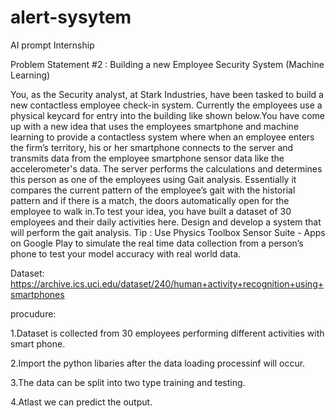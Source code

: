 # alert-sysytem
AI prompt Internship

Problem Statement #2 :
Building a new Employee Security System (Machine Learning)

You, as the Security analyst, at Stark Industries, have been tasked to build a new contactless employee check-in system. Currently the employees use a physical keycard for entry into the building like shown below.You have come up with a new idea that uses the employees smartphone and machine learning to provide a contactless system where when an employee enters the firm’s territory, his or her smartphone connects to the server and transmits data from the employee smartphone sensor data like the accelerometer's data. The server performs the calculations and determines this person as one of the employees using Gait analysis. Essentially it compares the current pattern of the employee’s gait with the historial pattern and if there is a match, the doors automatically open for the employee to walk in.To test your idea, you have built a dataset of 30 employees and their daily activities here. Design and develop a system that will perform the gait analysis. Tip : Use Physics Toolbox Sensor Suite - Apps on Google Play to simulate the real time data collection from a person’s phone to test your model accuracy with real world data.

Dataset:
https://archive.ics.uci.edu/dataset/240/human+activity+recognition+using+smartphones

procudure:

1.Dataset is collected from 30 employees performing different activities with smart phone. 

2.Import the python libaries after the data loading processinf will occur.

3.The data can be split into two type training and testing.

4.Atlast we can predict the output.
